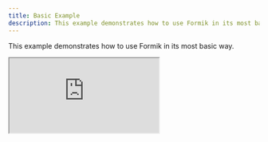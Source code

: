 ```yaml
---
title: Basic Example
description: This example demonstrates how to use Formik in its most basic way.
---
```


This example demonstrates how to use Formik in its most basic way.

<div className="embed-responsive aspect-ratio-square">
  <iframe
  src="https://codesandbox.io/embed/github/formik/formik/tree/main/examples/basic?fontsize=14&hidenavigation=1&theme=dark"
  style={{ width:'100%', height: '100%', border:0, borderRadius: 4, overflow: 'hidden'}}
  title="formik/formik: async-submission"
  allow="accelerometer; ambient-light-sensor; camera; encrypted-media; geolocation; gyroscope; hid; microphone; midi; payment; usb; vr; xr-spatial-tracking"
  sandbox="allow-forms allow-modals allow-popups allow-presentation allow-same-origin allow-scripts"
  ></iframe>
</div>
